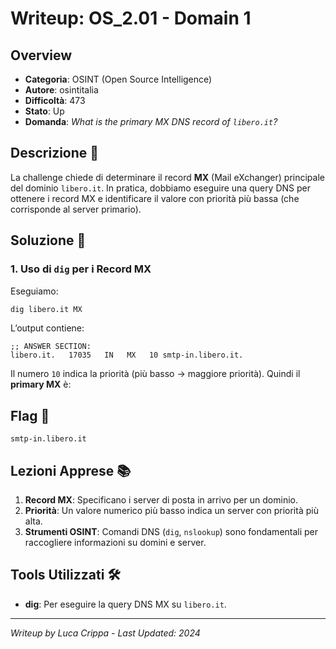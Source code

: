 # Writeup: OS_2.01 - Domain 1

## Overview
- **Categoria**: OSINT (Open Source Intelligence)  
- **Autore**: osintitalia  
- **Difficoltà**: 473  
- **Stato**: Up  
- **Domanda**: *What is the primary MX DNS record of `libero.it`?*

## Descrizione 📝
La challenge chiede di determinare il record **MX** (Mail eXchanger) principale del dominio `libero.it`. In pratica, dobbiamo eseguire una query DNS per ottenere i record MX e identificare il valore con priorità più bassa (che corrisponde al server primario).

## Soluzione 🎯

### 1. Uso di `dig` per i Record MX
Eseguiamo:
```bash
dig libero.it MX
```
L’output contiene:
```
;; ANSWER SECTION:
libero.it.   17035   IN   MX   10 smtp-in.libero.it.
```
Il numero `10` indica la priorità (più basso → maggiore priorità). Quindi il **primary MX** è:

## Flag 🏁
```
smtp-in.libero.it
```

## Lezioni Apprese 📚
1. **Record MX**: Specificano i server di posta in arrivo per un dominio.
2. **Priorità**: Un valore numerico più basso indica un server con priorità più alta.
3. **Strumenti OSINT**: Comandi DNS (`dig`, `nslookup`) sono fondamentali per raccogliere informazioni su domini e server.

## Tools Utilizzati 🛠️
- **dig**: Per eseguire la query DNS MX su `libero.it`.

---

*Writeup by Luca Crippa - Last Updated: 2024*
